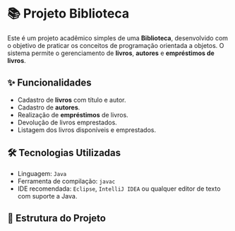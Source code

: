 # 📚 Projeto Biblioteca

Este é um projeto acadêmico simples de uma **Biblioteca**, desenvolvido com o objetivo de praticar os conceitos de programação orientada a objetos. O sistema permite o gerenciamento de **livros**, **autores** e **empréstimos de livros**.

## ✨ Funcionalidades

- Cadastro de **livros** com título e autor.
- Cadastro de **autores**.
- Realização de **empréstimos** de livros.
- Devolução de livros emprestados.
- Listagem dos livros disponíveis e emprestados.

## 🛠️ Tecnologias Utilizadas

- Linguagem: `Java`
- Ferramenta de compilação: `javac`
- IDE recomendada: `Eclipse`, `IntelliJ IDEA` ou qualquer editor de texto com suporte a Java.

## 📁 Estrutura do Projeto
